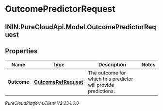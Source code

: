 # OutcomePredictorRequest

## ININ.PureCloudApi.Model.OutcomePredictorRequest

## Properties

|Name | Type | Description | Notes|
|------------ | ------------- | ------------- | -------------|
| **Outcome** | [**OutcomeRefRequest**](OutcomeRefRequest) | The outcome for which this predictor will provide predictions. | |



_PureCloudPlatform.Client.V2 234.0.0_
